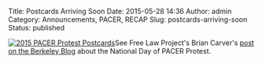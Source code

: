 Title: Postcards Arriving Soon
Date: 2015-05-28 14:36
Author: admin
Category: Announcements, PACER, RECAP
Slug: postcards-arriving-soon
Status: published

[![2015 PACER Protest
Postcards](http://freelawproject.org/wp-content/uploads/2015/05/pacer_postcards-150x150.jpg)](http://freelawproject.org/wp-content/uploads/2015/05/pacer_postcards.jpg)See
Free Law Project's Brian Carver's [post on the Berkeley
Blog](http://blogs.berkeley.edu/2015/05/28/citizens-appeal-to-the-courts-free-your-documents/)
about the National Day of PACER Protest.

